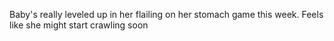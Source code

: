 Baby's really leveled up in her flailing on her stomach game this week. Feels like she might start crawling soon

